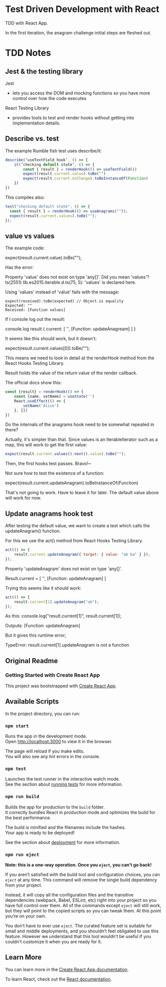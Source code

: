 # Test Driven Development with React

TDD with React App.

In the first iteration, the anagram challenge initial steps are fleshed out.

# TDD Notes


## Jest & the testing library

Jest
- lets you access the DOM and mocking functions so you have more control over how the code executes

React Testing Library
- provides tools to test and render hooks without getting into implementation details.

## Describe vs. test

The example Rumble fish test uses describe/it:

```javascript
describe(‘useTextField hook’, () => {
    it(‘checking default state’, () => {
        const { result } = renderHook(() => useTextField())
        expect(result.current.value).toBe(‘’)
        expect(result.current.onChange).toBeInstanceOf(Function)
    })
})
```

This  compiles also:

```javascript
test("checking default state", () => {
  const { result } = renderHook(() => useAnagrams(""));
  expect(result.current.values).toBe("");
});
```

## value vs values

The example code:

expect(result.current.value).toBe("");

Has the error:

Property 'value' does not exist on type 'any[]'. Did you mean 'values'?ts(2551)
lib.es2015.iterable.d.ts(75, 5): 'values' is declared here.

Using 'values' instead of 'value' fails with the message:

```err
expect(received).toBe(expected) // Object.is equality
Expected: ""
Received: [Function values]
```

If I console log out the result:

console.log result { current: [ '', [Function: updateAnagream] ] }

It seems like this should work, but it doesn't:

expect(result.current.values[0]).toBe("");

This means we need to look in detail at the renderHook method from the React Hooks Testing Library.

Result holds the value of the return value of the render callback.

The official docs show this:

```javascript
const {result} = renderHook(() => {
	const [name, setName] = useState('')
	React.useEffect(() => {
		setName('Alice')
	}, [])
})
```

Do the internals of the anagrams hook need to be somewhat repeated in there?

Actually, it's simpler than that.  Since values is an IterableIterator such as a map, this will work to get the first value:

```javascript
expect(result.current.values().next().value).toBe("");
```

Then, the first hooks test passes.  Bravo!~

Not sure how to test the existence of a function:

expect(result.current.updateAnagram).toBeInstanceOf(Function)

That's not going to work.  Have to leave it for later.  The default value above will work for now.

## Update anagrams hook test

After testing the default value, we want to create a test which  calls the updateAnagram() function.

For this we use the act() method from React Hooks Testing Library.

```javascript
act(() => {
	result.current.updateAnagram({ target: { value: "ab ba" } });
});
```

Property 'updateAnagram' does not exist on type 'any[]'.

Result.current = [ '', [Function: updateAnagram] ]

Trying this seems like it should work:

```javascript
act(() => {
	result.current[1].updateAnagram("ab");
});
```

As this: console.log("result.current[1]", result.current[1]);

Outputs: [Function: updateAnagram]

But it gives this runtime error;

TypeError: result.current[1].updateAnagram is not a function

## Original Readme

### Getting Started with Create React App

This project was bootstrapped with [Create React App](https://github.com/facebook/create-react-app).

## Available Scripts

In the project directory, you can run:

### `npm start`

Runs the app in the development mode.\
Open [http://localhost:3000](http://localhost:3000) to view it in the browser.

The page will reload if you make edits.\
You will also see any lint errors in the console.

### `npm test`

Launches the test runner in the interactive watch mode.\
See the section about [running tests](https://facebook.github.io/create-react-app/docs/running-tests) for more information.

### `npm run build`

Builds the app for production to the `build` folder.\
It correctly bundles React in production mode and optimizes the build for the best performance.

The build is minified and the filenames include the hashes.\
Your app is ready to be deployed!

See the section about [deployment](https://facebook.github.io/create-react-app/docs/deployment) for more information.

### `npm run eject`

**Note: this is a one-way operation. Once you `eject`, you can’t go back!**

If you aren’t satisfied with the build tool and configuration choices, you can `eject` at any time. This command will remove the single build dependency from your project.

Instead, it will copy all the configuration files and the transitive dependencies (webpack, Babel, ESLint, etc) right into your project so you have full control over them. All of the commands except `eject` will still work, but they will point to the copied scripts so you can tweak them. At this point you’re on your own.

You don’t have to ever use `eject`. The curated feature set is suitable for small and middle deployments, and you shouldn’t feel obligated to use this feature. However we understand that this tool wouldn’t be useful if you couldn’t customize it when you are ready for it.

## Learn More

You can learn more in the [Create React App documentation](https://facebook.github.io/create-react-app/docs/getting-started).

To learn React, check out the [React documentation](https://reactjs.org/).
